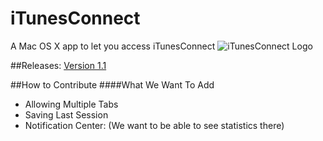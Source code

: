 # iTunesConnect
A Mac OS X app to let you access iTunesConnect
![iTunesConnect Logo](https://github.com/ronakdev/itunesconnect/raw/master/iTunesConnect/Assets.xcassets/AppIcon.appiconset/iTunesConnectLogoMain.png)

##Releases:
[Version 1.1](https://github.com/ronakdev/itunesconnect/releases)

##How to Contribute
####What We Want To Add
- Allowing Multiple Tabs
- Saving Last Session
- Notification Center: (We want to be able to see statistics there)
